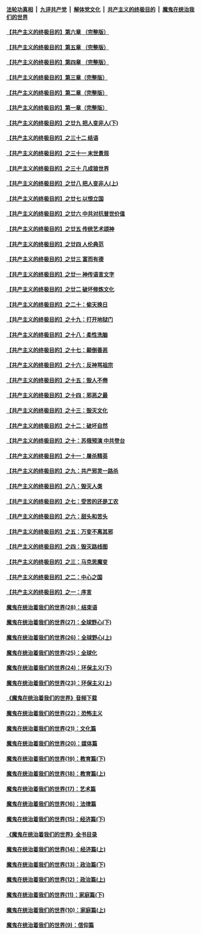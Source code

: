 ####  [法轮功真相](../../../../basic/blob/master/README.md?t=04230731) &nbsp;|&nbsp; [九评共产党](../../../../9ping.md/blob/master/README.md?t=04230731) &nbsp;|&nbsp; [解体党文化](../../../../jtdwh.md/blob/master/README.md?t=04230731)  &nbsp;|&nbsp; [共产主义的终极目的](../../../../gczydzjmd.md/blob/master/README.md?t=04230731) &nbsp;|&nbsp; [魔鬼在统治我们的世界](../../../../mgztzwmdsj.md/blob/master/README.md?t=04230731) 

#### [【共产主义的终极目的】第六章 （完整版）](../pages/nsc422/n11428913.md?t=04230731) 

#### [【共产主义的终极目的】第五章 （完整版）](../pages/nsc422/n11428912.md?t=04230731) 

#### [【共产主义的终极目的】第四章 （完整版）](../pages/nsc422/n11428907.md?t=04230731) 

#### [【共产主义的终极目的】第三章（完整版）](../pages/nsc422/n11428848.md?t=04230731) 

#### [【共产主义的终极目的】第二章（完整版）](../pages/nsc422/n11428831.md?t=04230731) 

#### [【共产主义的终极目的】第一章（完整版）](../pages/nsc422/n11417651.md?t=04230731) 

#### [【共产主义的终极目的】之廿九 把人变非人(下)](../pages/nsc422/n11344140.md?t=04230731) 

#### [【共产主义的终极目的】之三十二 结语](../pages/nsc422/n11360535.md?t=04230731) 

#### [【共产主义的终极目的】之三十一 末世景观](../pages/nsc422/n11351129.md?t=04230731) 

#### [【共产主义的终极目的】之三十 几成狼世界](../pages/nsc422/n11348280.md?t=04230731) 

#### [【共产主义的终极目的】之廿八 把人变非人(上)](../pages/nsc422/n11340492.md?t=04230731) 

#### [【共产主义的终极目的】之廿七 以恨立国](../pages/nsc422/n11336944.md?t=04230731) 

#### [【共产主义的终极目的】之廿六 中共对抗普世价值](../pages/nsc422/n11324785.md?t=04230731) 

#### [【共产主义的终极目的】之廿五 传统艺术颂神](../pages/nsc422/n11296396.md?t=04230731) 

#### [【共产主义的终极目的】之廿四 人伦典范](../pages/nsc422/n11296397.md?t=04230731) 

#### [【共产主义的终极目的】之廿三 富而有德](../pages/nsc422/n11283598.md?t=04230731) 

#### [【共产主义的终极目的】之廿一 神传语言文字](../pages/nsc422/n11263265.md?t=04230731) 

#### [【共产主义的终极目的】之廿二 破坏修炼文化](../pages/nsc422/n11245728.md?t=04230731) 

#### [【共产主义的终极目的】之二十：偷天换日](../pages/nsc422/n11238846.md?t=04230731) 

#### [【共产主义的终极目的】之十九：打开地狱门](../pages/nsc422/n11206376.md?t=04230731) 

#### [【共产主义的终极目的】之十八：柔性洗脑](../pages/nsc422/n11199994.md?t=04230731) 

#### [【共产主义的终极目的】之十七：颠倒善恶](../pages/nsc422/n11179782.md?t=04230731) 

#### [【共产主义的终极目的】之十六：反神骂祖宗](../pages/nsc422/n11166798.md?t=04230731) 

#### [【共产主义的终极目的】之十五：毁人不倦](../pages/nsc422/n11166792.md?t=04230731) 

#### [【共产主义的终极目的】之十四：邪恶之最](../pages/nsc422/n11150249.md?t=04230731) 

#### [【共产主义的终极目的】之十三：毁灭文化](../pages/nsc422/n11135227.md?t=04230731) 

#### [【共产主义的终极目的】之十二：破坏自然](../pages/nsc422/n11135214.md?t=04230731) 

#### [【共产主义的终极目的】之十：苏俄预演 中共登台](../pages/nsc422/n11118424.md?t=04230731) 

#### [【共产主义的终极目的】之十一：屠杀精英](../pages/nsc422/n11118442.md?t=04230731) 

#### [【共产主义的终极目的】之九：共产邪灵一路杀](../pages/nsc422/n11114139.md?t=04230731) 

#### [【共产主义的终极目的】之八：毁灭人类](../pages/nsc422/n11108503.md?t=04230731) 

#### [【共产主义的终极目的】之七：受苦的还是工农](../pages/nsc422/n11101809.md?t=04230731) 

#### [【共产主义的终极目的】之六：甜头和苦头](../pages/nsc422/n11096971.md?t=04230731) 

#### [【共产主义的终极目的】之五：万变不离其邪](../pages/nsc422/n11091285.md?t=04230731) 

#### [【共产主义的终极目的】之四：毁灭路线图](../pages/nsc422/n11086284.md?t=04230731) 

#### [【共产主义的终极目的】之三：马克思魔变](../pages/nsc422/n11061941.md?t=04230731) 

#### [【共产主义的终极目的】之二：中心之国](../pages/nsc422/n11047728.md?t=04230731) 

#### [【共产主义的终极目的】之一：序言](../pages/nsc422/n11086077.md?t=04230731) 

#### [魔鬼在统治着我们的世界(28)：结束语](../pages/nsc422/n10936246.md?t=04230731) 

#### [魔鬼在统治着我们的世界(27)：全球野心(下)](../pages/nsc422/n10928319.md?t=04230731) 

#### [魔鬼在统治着我们的世界(26)：全球野心(上)](../pages/nsc422/n10900318.md?t=04230731) 

#### [魔鬼在统治着我们的世界(25)：全球化](../pages/nsc422/n10788205.md?t=04230731) 

#### [魔鬼在统治着我们的世界(24)：环保主义(下)](../pages/nsc422/n10695307.md?t=04230731) 

#### [魔鬼在统治着我们的世界(23)：环保主义(上)](../pages/nsc422/n10688613.md?t=04230731) 

#### [《魔鬼在统治着我们的世界》音频下载](../pages/nsc422/n10635553.md?t=04230731) 

#### [魔鬼在统治着我们的世界(22)：恐怖主义](../pages/nsc422/n10614727.md?t=04230731) 

#### [魔鬼在统治着我们的世界(21)：文化篇](../pages/nsc422/n10597706.md?t=04230731) 

#### [魔鬼在统治着我们的世界(20)：媒体篇](../pages/nsc422/n10586579.md?t=04230731) 

#### [魔鬼在统治着我们的世界(19)：教育篇(下)](../pages/nsc422/n10564808.md?t=04230731) 

#### [魔鬼在统治着我们的世界(18)：教育篇(上)](../pages/nsc422/n10526970.md?t=04230731) 

#### [魔鬼在统治着我们的世界(17)：艺术篇](../pages/nsc422/n10499093.md?t=04230731) 

#### [魔鬼在统治着我们的世界(16)：法律篇](../pages/nsc422/n10485969.md?t=04230731) 

#### [魔鬼在统治着我们的世界(15)：经济篇(下)](../pages/nsc422/n10469975.md?t=04230731) 

#### [《魔鬼在统治着我们的世界》全书目录](../pages/nsc422/n10464261.md?t=04230731) 

#### [魔鬼在统治着我们的世界(14)：经济篇(上)](../pages/nsc422/n10457370.md?t=04230731) 

#### [魔鬼在统治着我们的世界(13)：政治篇(下)](../pages/nsc422/n10448270.md?t=04230731) 

#### [魔鬼在统治着我们的世界(12)：政治篇(上)](../pages/nsc422/n10444576.md?t=04230731) 

#### [魔鬼在统治着我们的世界(11)：家庭篇(下)](../pages/nsc422/n10440961.md?t=04230731) 

#### [魔鬼在统治着我们的世界(10)：家庭篇(上)](../pages/nsc422/n10435448.md?t=04230731) 

#### [魔鬼在统治着我们的世界(9)：信仰篇](../pages/nsc422/n10432159.md?t=04230731) 

